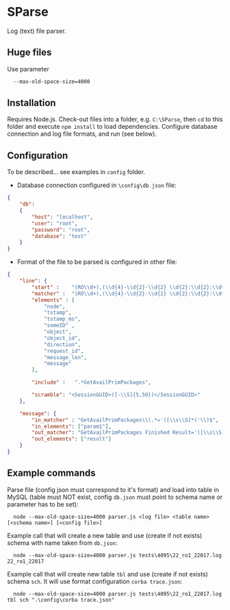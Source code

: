 SParse
======

Log (text) file parser.

Huge files
----------

Use parameter
```sh  
  --max-old-space-size=4000 
```

Installation
------------

Requires Node.js. Check-out files into a folder, e.g. `C:\SParse`, then `cd` to this folder and execute `npm install` to load dependencies. Configure database connection and log file formats, and run (see below).

Configuration
-------------

To be described... see examples in `config` folder.

* Database connection configured in `\config\db.json` file:

```json
{
    "db":
    {
        "host": "localhost",
        "user": "root",
        "password": "root",
        "database": "test"
    }
}
```

* Format of the file to be parsed is configured in other file:

```json
{
    "line": {
        "start" :    "(RO\\d+),(\\d{4}-\\d{2}-\\d{2} \\d{2}:\\d{2}:\\d{2})\\.(\\d{3}),",
        "matcher" :  "(RO\\d+),(\\d{4}-\\d{2}-\\d{2} \\d{2}:\\d{2}:\\d{2})\\.(\\d{3}),(\\d+),(\\D+),(\\d+),(In|Out),(\\d+),(\\d+),([\\s\\S]*)$",
        "elements" : [
            "node",
            "tstamp",
            "tstamp_ms",
            "someID" ,
            "object",
            "object_id",
            "direction",
            "request_id",
            "message_len",
            "message"
        ],

        "include" :   ".*GetAvailPrimPackages",

        "scramble": "<SessionGUID>([-\\S]{5,50})</SessionGUID>"
    },

    "message": {
        "in_matcher" : "GetAvailPrimPackages\\(.*='([\\s\\S]*)'\\)$",
        "in_elements": ["param1"],
        "out_matcher": "GetAvailPrimPackages Finished Result='([\\s\\S]*)'$",
        "out_elements": ["result"]
    }
}
```  
  
Example commands
----------------

Parse file (config json must correspond to it's format) and load into table in MySQL (table must NOT exist, config `db.json` must point to schema name or parameter has to be set):

```
  node --max-old-space-size=4000 parser.js <log file> <table name> [<schema name>] [<config file>] 
```

Example call that will create a new table and use (create if not exists) schema with name taken from `db.json`:

```
  node --max-old-space-size=4000 parser.js tests\4095\22_ro1_22017.log 22_ro1_22017
```

Example call that will create new table `tbl` and use (create if not exists) schema `sch`. It will use format configuration `corba trace.json`:

```
  node --max-old-space-size=4000 parser.js tests\4095\22_ro1_22017.log tbl sch ".\config\corba trace.json" 
```
